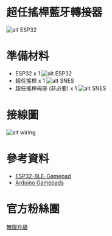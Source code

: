 # 超任搖桿藍牙轉接器
![alt ESP32](https://github.com/channel2007/SNESPlug/image/img01.png "ESP32")

# 準備材料
* ESP32 x 1
![alt ESP32](https://github.com/channel2007/SNESPlug/image/img02.png "ESP32")
* 超任搖桿 x 1
![alt SNES](https://github.com/channel2007/SNESPlug/image/img03.png "SNES")
* 超任搖桿母座 (非必要) x 1
![alt SNES](https://github.com/channel2007/SNESPlug/image/img04.png "SNES")

# 接線圖
![alt wiring](https://https://github.com/channel2007/SNESPlug/image/img05.jpeg "wiring")

# 參考資料
* [ESP32-BLE-Gamepad](https://github.com/lemmingDev/ESP32-BLE-Gamepad)
* [Arduino Gamepads](https://bitluni.net/gamepad)

# 官方粉絲團
[無限升級](https://www.facebook.com/unlimited.upgrade)
